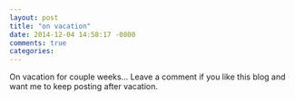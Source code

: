 ```yaml
---
layout: post
title: "on vacation"
date: 2014-12-04 14:58:17 -0800
comments: true
categories: 
---
```

On vacation for couple weeks... Leave a comment if you like this blog and want me to keep posting after vacation. 